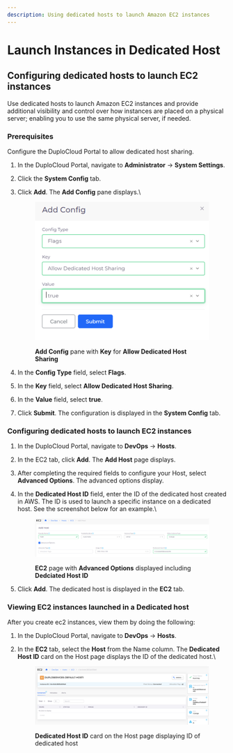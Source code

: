 ```yaml
---
description: Using dedicated hosts to launch Amazon EC2 instances
---
```


# Launch Instances in Dedicated Host

## Configuring dedicated hosts to launch EC2 instances

Use dedicated hosts to launch Amazon EC2 instances and provide additional visibility and control over how instances are placed on a physical server; enabling you to use the same physical server, if needed.

### Prerequisites

Configure the DuploCloud Portal to allow dedicated host sharing.

1. In the DuploCloud Portal, navigate to **Administrator** -> **System Settings**.
2. Click the **System Config** tab.
3.  Click **Add**. The **Add Config** pane displays.\


    <div align="left">

    <figure><img src="../../../.gitbook/assets/DH1.png" alt=""><figcaption><p><strong>Add Config</strong> pane with <strong>Key</strong> for <strong>Allow Dedicated Host Sharing</strong> </p></figcaption></figure>

    </div>


4. In the **Config Type** field, select **Flags**.
5. In the **Key** field, select **Allow Dedicated Host Sharing**.
6. In the **Value** field, select **true**.
7. Click **Submit**. The configuration is displayed in the **System Config** tab.

### Configuring dedicated hosts to launch EC2 instances

1. In the DuploCloud Portal, navigate to **DevOps** -> **Hosts**.
2. In the EC2 tab, click **Add**. The **Add Host** page displays.
3. After completing the required fields to configure your Host, select **Advanced Options**. The advanced options display.
4.  In the **Dedicated Host ID** field, enter the ID of the dedicated host created in AWS. The ID is used to launch a specific instance on a dedicated host. See the screenshot below for an example.\


    <div align="left">

    <figure><img src="../../../.gitbook/assets/DH2.png" alt=""><figcaption><p><strong>EC2</strong> page with <strong>Advanced Options</strong> displayed including <strong>Dedciated Host ID</strong></p></figcaption></figure>

    </div>


5. Click **Add**. The dedicated host is displayed in the **EC2** tab.

### Viewing EC2 instances launched in a Dedicated host

After you create ec2 instances, view them by doing the following:

1. In the DuploCloud Portal, navigate to **DevOps** -> **Hosts**.
2.  In the **EC2** tab, select the **Host** from the Name column. The **Dedicated Host ID** card on the Host page displays the ID of the dedicated host.\


    <div align="left">

    <figure><img src="../../../.gitbook/assets/DH3.png" alt=""><figcaption><p><strong>Dedicated Host ID</strong> card on the Host page displaying ID of dedicated host</p></figcaption></figure>

    </div>
